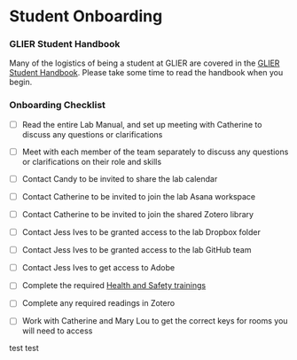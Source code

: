 # Student Onboarding

### GLIER Student Handbook
Many of the logistics of being a student at GLIER are covered in the [GLIER Student Handbook](http://www1.uwindsor.ca/glier/glier-graduate-student-handbook). Please take some time to read the handbook when you begin.

### Onboarding Checklist
- [ ]	Read the entire Lab Manual, and set up meeting with Catherine to discuss any questions or clarifications
- [ ] Meet with each member of the team separately to discuss any questions or clarifications on their role and skills
- [ ]	Contact Candy to be invited to share the lab calendar
- [ ]	Contact Catherine to be invited to join the lab Asana workspace
- [ ]	Contact Catherine to be invited to join the shared Zotero library
- [ ]	Contact Jess Ives to be granted access to the lab Dropbox folder
- [ ]	Contact Jess Ives to be granted access to the lab GitHub team
- [ ] Contact Jess Ives to get access to Adobe
- [ ]	Complete the required [Health and Safety trainings](http://www1.uwindsor.ca/hr/system/files/CTR-FS-Aug%202015.pdf)
- [ ]	Complete any required readings in Zotero 
- [ ]	Work with Catherine and Mary Lou to get the correct keys for rooms you will need to access


test test

